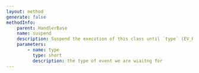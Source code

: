 ```yaml
---
layout: method
generate: false
methodInfo:
    parent: HandlerBase
    name: suspend
    description: Suspend the execution of this class until `type` (EV_READ | EV_WRITE) is available for this socket.<br>This basically returns control to the main event loop until data is available. This is used by the stream handlers to return control to the main event loop if they would block when reading     from a stream.
    parameters:
        - name: type
          type: short
          description: the type of event we are wiaitng for
---
```


